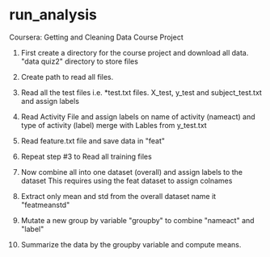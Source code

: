 # run_analysis
Coursera: Getting and Cleaning Data Course Project

1) First create a directory for the course project and download all data. "data quiz2" directory to store files
2) Create path to read all files. 
3) Read all the test files i.e. *test.txt files. X_test, y_test and subject_test.txt and assign labels
4) Read Activity File and assign labels on name of activity (nameact) and type of activity (label) merge with Lables from y_test.txt

5) Read feature.txt file and save data in "feat" 

6) Repeat step #3 to Read all training files

7) Now combine all into one dataset (overall) and assign labels to the dataset
  This requires using the feat dataset to assign colnames
  
8) Extract only mean and std from the overall dataset name it "featmeanstd"

9) Mutate a new group by variable "groupby" to combine "nameact" and "label"
10) Summarize the data by the groupby variable and compute means.



